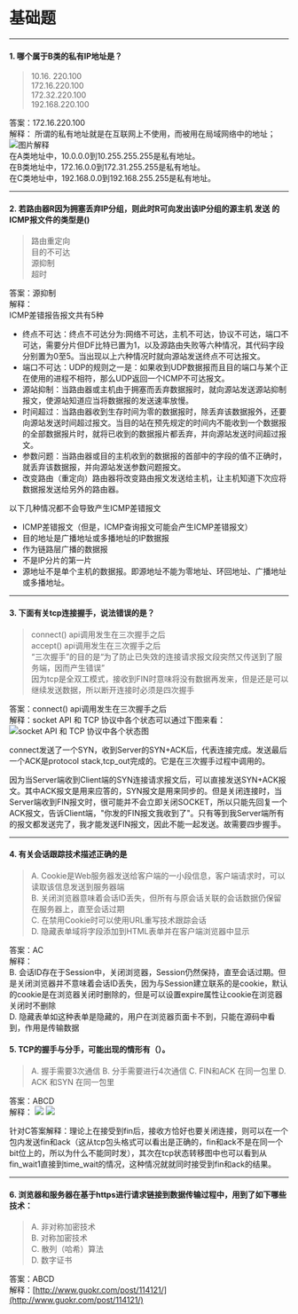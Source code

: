 # 基础题

---

#### 1. 哪个属于B类的私有IP地址是？  
> 10.16. 220.100  
> 172.16.220.100  
> 172.32.220.100  
> 192.168.220.100  

答案：172.16.220.100  
解释： 
所谓的私有地址就是在互联网上不使用，而被用在局域网络中的地址；
![图片解释](http://uploadfiles.nowcoder.com/images/20150107/444334_1420598522230_0_12990755692uhR.gif.jpg)  
在A类地址中，10.0.0.0到10.255.255.255是私有地址。  
在B类地址中，172.16.0.0到172.31.255.255是私有地址。  
在C类地址中，192.168.0.0到192.168.255.255是私有地址。  

---

#### 2. 若路由器R因为拥塞丢弃IP分组，则此时R可向发出该IP分组的源主机 发送 的ICMP报文件的类型是() 

> 路由重定向  
> 目的不可达  
> 源抑制  
> 超时  

答案：源抑制  
解释：  
ICMP差错报告报文共有5种

+ 终点不可达：终点不可达分为:网络不可达，主机不可达，协议不可达，端口不可达，需要分片但DF比特已置为1，以及源路由失败等六种情况，其代码字段分别置为0至5。当出现以上六种情况时就向源站发送终点不可达报文。
+ 端口不可达：UDP的规则之一是：如果收到UDP数据报而且目的端口与某个正在使用的进程不相符，那么UDP返回一个ICMP不可达报文。
+ 源站抑制：当路由器或主机由于拥塞而丢弃数据报时，就向源站发送源站抑制报文，使源站知道应当将数据报的发送速率放慢。
+ 时间超过：当路由器收到生存时间为零的数据报时，除丢弃该数据报外，还要向源站发送时间超过报文。当目的站在预先规定的时间内不能收到一个数据报的全部数据报片时，就将已收到的数据报片都丢弃，并向源站发送时间超过报文。
+ 参数问题：当路由器或目的主机收到的数据报的首部中的字段的值不正确时，就丢弃该数据报，并向源站发送参数问题报文。
+ 改变路由（重定向）路由器将改变路由报文发送给主机，让主机知道下次应将数据报发送给另外的路由器。
 
以下几种情况都不会导致产生ICMP差错报文

+ ICMP差错报文（但是，ICMP查询报文可能会产生ICMP差错报文）
+ 目的地址是广播地址或多播地址的IP数据报
+ 作为链路层广播的数据报
+ 不是IP分片的第一片
+ 源地址不是单个主机的数据报。即源地址不能为零地址、环回地址、广播地址或多播地址。
 
---

#### 3. 下面有关tcp连接握手，说法错误的是？

> connect() api调用发生在三次握手之后  
> accept() api调用发生在三次握手之后  
> “三次握手”的目的是“为了防止已失效的连接请求报文段突然又传送到了服务端，因而产生错误”  
> 因为tcp是全双工模式，接收到FIN时意味将没有数据再发来，但是还是可以继续发送数据，所以断开连接时必须是四次握手

答案：connect() api调用发生在三次握手之后    
解释：socket API 和 TCP 协议中各个状态可以通过下图来看：  
![socket API 和 TCP 协议中各个状态图](http://uploadfiles.nowcoder.com/images/20150113/444334_1421147458622_2625317107797233614.jpg)

connect发送了一个SYN，收到Server的SYN+ACK后，代表连接完成。发送最后一个ACK是protocol stack,tcp_out完成的。它是在三次握手过程中调用的。

因为当Server端收到Client端的SYN连接请求报文后，可以直接发送SYN+ACK报文。其中ACK报文是用来应答的，SYN报文是用来同步的。但是关闭连接时，当Server端收到FIN报文时，很可能并不会立即关闭SOCKET，所以只能先回复一个ACK报文，告诉Client端，"你发的FIN报文我收到了"。只有等到我Server端所有的报文都发送完了，我才能发送FIN报文，因此不能一起发送。故需要四步握手。

---

#### 4. 有关会话跟踪技术描述正确的是  
> A. Cookie是Web服务器发送给客户端的一小段信息，客户端请求时，可以读取该信息发送到服务器端  
> B. 关闭浏览器意味着会话ID丢失，但所有与原会话关联的会话数据仍保留在服务器上，直至会话过期  
> C. 在禁用Cookie时可以使用URL重写技术跟踪会话  
> D. 隐藏表单域将字段添加到HTML表单并在客户端浏览器中显示  

答案：AC  
解释：  
B. 会话ID存在于Session中，关闭浏览器，Session仍然保持，直至会话过期。但是关闭浏览器并不意味着会话ID丢失，因为与Session建立联系的是cookie，默认的cookie是在浏览器关闭时删除的，但是可以设置expire属性让cookie在浏览器关闭时不删除  
D. 隐藏表单如<input type="hidden" name="xxx" value="xxx">这种表单是隐藏的，用户在浏览器页面卡不到，只能在源码中看到，作用是传输数据

#### 5. TCP的握手与分手，可能出现的情形有（）。
> A. 握手需要3次通信
> B. 分手需要进行4次通信
> C. FIN和ACK 在同一包里
> D. ACK 和SYN 在同一包里

答案：ABCD  
解释：
![](http://uploadfiles.nowcoder.com/images/20151217/408769_1450324909404_B54E448D8BD89C4B4E0090C0E199CC37)
![](http://uploadfiles.nowcoder.com/images/20151217/408769_1450324934939_34C80DB83FD510D8709597B587454325)

针对C答案解释：理论上在接受到fin后，接收方恰好也要关闭连接，则可以在一个包内发送fin和ack（这从tcp包头格式可以看出是正确的，fin和ack不是在同一个bit位上的，所以为什么不能同时发），其次在tcp状态转移图中也可以看到从fin_wait1直接到time_wait的情况，这种情况就就同时接受到fin和ack的结果。

---

#### 6. 浏览器和服务器在基于https进行请求链接到数据传输过程中，用到了如下哪些技术：

> A. 非对称加密技术  
> B. 对称加密技术  
> C. 散列（哈希）算法  
> D. 数字证书  

答案：ABCD  
解释：[http://www.guokr.com/post/114121/](http://www.guokr.com/post/114121/)
